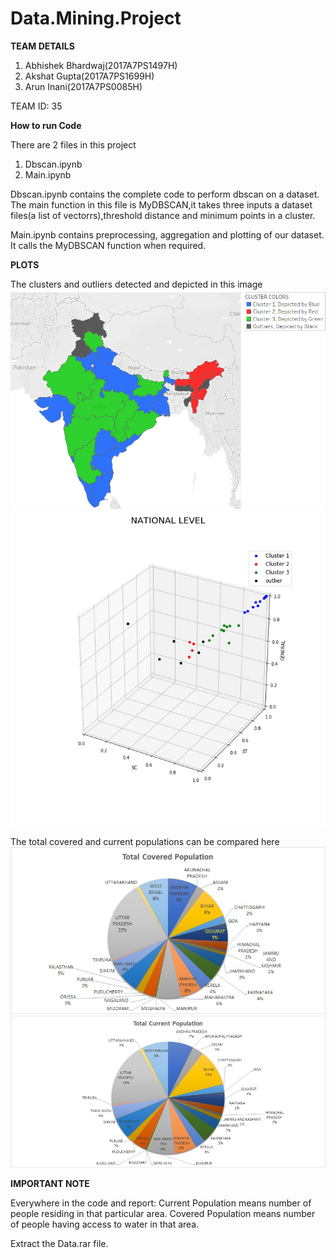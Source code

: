 # Data.Mining.Project
 

****TEAM DETAILS****
1) Abhishek Bhardwaj(2017A7PS1497H)
2) Akshat Gupta(2017A7PS1699H)
3) Arun Inani(2017A7PS0085H)

TEAM ID: 35


****How to run Code****

There are 2 files in this project
1) Dbscan.ipynb
2) Main.ipynb

Dbscan.ipynb contains the complete code to perform dbscan on a dataset.
The main function in this file is MyDBSCAN,it takes three inputs a dataset files(a list of vectorrs),threshold distance and minimum points in a cluster.

Main.ipynb contains preprocessing, aggregation and plotting of our dataset.
It calls the MyDBSCAN function when required.


****PLOTS****

The clusters and outliers detected and depicted in this image</br>
![alt text](https://github.com/akshat1326/Data.Mining.Project/blob/master/Plots/national%20level/national_cluster_on_map.png)
![alt text](https://github.com/akshat1326/Data.Mining.Project/blob/master/Plots/national%20level/national%20level%20clusters.png)

The total covered and current populations can be compared here</br>
![alt text](https://github.com/akshat1326/Data.Mining.Project/blob/master/Plots/national%20level/total_covered_population_pie.jpg)
![alt text](https://github.com/akshat1326/Data.Mining.Project/blob/master/Plots/national%20level/total_current_population_pie.jpg)


****IMPORTANT NOTE****

Everywhere in the code and report:
Current Population means number of people residing in that particular area.
Covered Population means number of people having access to water in that area.

Extract the Data.rar file.
